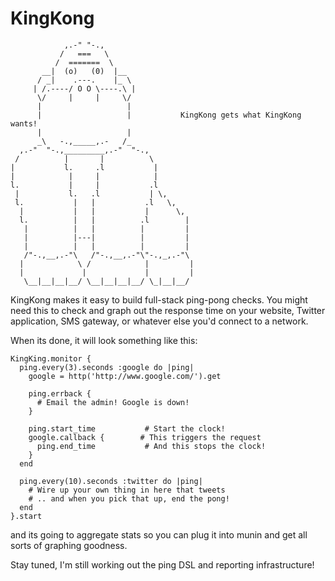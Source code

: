 # KingKong

                ,.-" "-.,
               /   ===   \
              /  =======  \
           __|  (o)   (0)  |__      
          / _|    .---.    |_ \         
         | /.----/ O O \----.\ |       
          \/     |     |     \/        
          |                   |            
          |                   |           KingKong gets what KingKong wants!
          |                   |          
          _\   -.,_____,.-   /_         
      ,.-"  "-.,_________,.-"  "-.,
     /          |       |          \  
    |           l.     .l           | 
    |            |     |            |
    l.           |     |           .l             
     |           l.   .l           | \,     
     l.           |   |           .l   \,    
      |           |   |           |      \,  
      l.          |   |          .l        |
       |          |   |          |         |
       |          |---|          |         |
       |          |   |          |         |
       /"-.,__,.-"\   /"-.,__,.-"\"-.,_,.-"\
      |            \ /            |         |
      |             |             |         |
       \__|__|__|__/ \__|__|__|__/ \_|__|__/

KingKong makes it easy to build full-stack ping-pong checks. You might need this to check and graph out the response time on your website, Twitter application, SMS gateway, or whatever else you'd connect to a network.

When its done, it will look something like this:

    KingKing.monitor {
      ping.every(3).seconds :google do |ping|
        google = http('http://www.google.com/').get

        ping.errback {
          # Email the admin! Google is down!
        }

        ping.start_time           # Start the clock!
        google.callback {        # This triggers the request
          ping.end_time           # And this stops the clock!
        }
      end

      ping.every(10).seconds :twitter do |ping|
        # Wire up your own thing in here that tweets
        # .. and when you pick that up, end the pong!
      end
    }.start

and its going to aggregate stats so you can plug it into munin and get all sorts of graphing goodness.

Stay tuned, I'm still working out the ping DSL and reporting infrastructure!